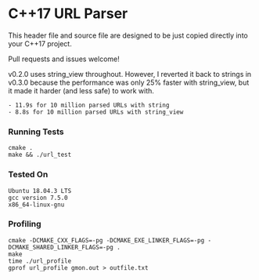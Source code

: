 # C++17 URL Parser

This header file and source file are designed to be just copied directly into your C++17 project.

Pull requests and issues welcome!

v0.2.0 uses string_view throughout. However, I reverted it back to strings in v0.3.0 because the
performance was only 25% faster with string_view, but it made it harder (and less safe) to work with.

	- 11.9s for 10 million parsed URLs with string
	- 8.8s for 10 million parsed URLs with string_view

### Running Tests

```
cmake .
make && ./url_test
```


### Tested On

```
Ubuntu 18.04.3 LTS
gcc version 7.5.0
x86_64-linux-gnu
```


### Profiling

```
cmake -DCMAKE_CXX_FLAGS=-pg -DCMAKE_EXE_LINKER_FLAGS=-pg -DCMAKE_SHARED_LINKER_FLAGS=-pg .
make
time ./url_profile
gprof url_profile gmon.out > outfile.txt
```